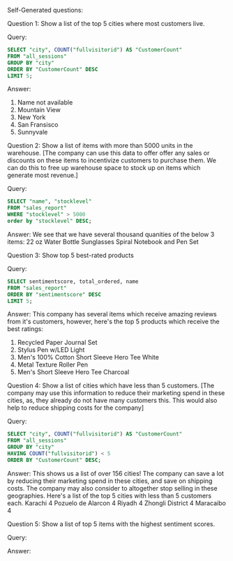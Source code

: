 Self-Generated questions:

Question 1: Show a list of the top 5 cities where most customers live.

Query:
```SQL
SELECT "city", COUNT("fullvisitorid") AS "CustomerCount"
FROM "all_sessions"
GROUP BY "city"
ORDER BY "CustomerCount" DESC
LIMIT 5;
```

Answer: 
1. Name not available
2. Mountain View
3. New York
4. San Fransisco
5. Sunnyvale


Question 2: Show a list of items with more than 5000 units in the warehouse. [The company can use this data to offer offer any sales or discounts on these items to incentivize customers to purchase them. We can do this to free up warehouse space to stock up on items which generate most revenue.]

Query:
```SQL
SELECT "name", "stocklevel"
FROM "sales_report"
WHERE "stocklevel" > 5000 
order by "stocklevel" DESC;
```

Answer:
We see that we have several thousand quanities of the below 3 items:
22 oz Water Bottle
Sunglasses
Spiral Notebook and Pen Set

Question 3: Show top 5 best-rated products

Query:
```SQL
SELECT sentimentscore, total_ordered, name
FROM "sales_report"
ORDER BY "sentimentscore" DESC
LIMIT 5;
```

Answer:
This company has several items which receive amazing reviews from it's customers, however, here's the top 5 products which receive the best ratings:
1. Recycled Paper Journal Set
2. Stylus Pen w/LED Light
3. Men's 100% Cotton Short Sleeve Hero Tee White
4. Metal Texture Roller Pen
5. Men's Short Sleeve Hero Tee Charcoal


Question 4: Show a list of cities which have less than 5 customers. [The company may use this information to reduce their marketing spend in these cities, as, they already do not have many customers this. This would also help to reduce shipping costs for the company]

Query:
```SQL
SELECT "city", COUNT("fullvisitorid") AS "CustomerCount"
FROM "all_sessions"
GROUP BY "city"
HAVING COUNT("fullvisitorid") < 5
ORDER BY "CustomerCount" DESC;
```

Answer:
This shows us a list of over 156 cities! The company can save a lot by reducing their marketing spend in these cities, and save on shipping costs. The company may also consider to altogether stop selling in these geographies.
Here's a list of the top 5 cities with less than 5 customers each.
Karachi	4
Pozuelo de Alarcon	4
Riyadh	4
Zhongli District 4
Maracaibo	4


Question 5: Show a list of top 5 items with the highest sentiment scores.

Query:

Answer:
